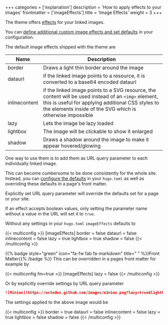 +++
categories = ['explanation']
description = 'How to apply effects to your images'
frontmatter = ['imageEffects']
title = 'Image Effects'
weight = 3
+++

The theme offers [effects](authoring/markdown#image-effects) for your linked images.

You can [define additional custom image effects and set defaults](configuration/customization/imageeffects) in your configuration.

The default image effects shipped with the theme are

| Name          | Description                                                       |
| ------------- | ----------------------------------------------------------------- |
| border        | Draws a light thin border around the image                        |
| dataurl       | if the linked image points to a resource, it is converted to a base64 encoded dataurl |
| inlinecontent | if the linked image points to a SVG resource, the content will be used instead of an `<img>` element, this is useful for applying additional CSS styles to the elements inside of the SVG which is otherwise impossible |
| lazy          | Lets the image be lazy loaded                                     |
| lightbox      | The image will be clickable to show it enlarged                   |
| shadow        | Draws a shadow around the image to make it appear hovered/glowing |

One way to use them is to add them as URL query parameter to each individually linked image.

This can become cumbersome to be done consistently for the whole site. Instead, you can [configure the defaults](configuration/customization/imageeffects) in your `hugo.toml` as well as overriding these defaults in a page's front matter.

Explicitly set URL query parameter will override the defaults set for a page or your site.

If an effect accepts boolean values, only setting the parameter name without a value in the URL will set it to `true`.

Without any settings in your `hugo.toml` `imageEffects` defaults to

{{< multiconfig >}}
[imageEffects]
  border = false
  dataurl = false
  inlinecontent = false
  lazy = true
  lightbox = true
  shadow = false
{{< /multiconfig >}}

{{% badge style="green" icon="fa-fw fab fa-markdown" title=" " %}}Front Matter{{% /badge %}} This can be overridden in a pages front matter for example by

{{< multiconfig fm=true >}}
[imageEffects]
  lazy = false
{{< /multiconfig >}}

Or by explicitly override settings by URL query parameter

````md {title="URL"}
![Minion](https://octodex.github.com/images/minion.png?lazy=true&lightbox=false)
````

The settings applied to the above image would be

{{< multiconfig >}}
border = true
dataurl = false
inlinecontent = false
lazy = true
lightbox = false
shadow = false
{{< /multiconfig >}}

